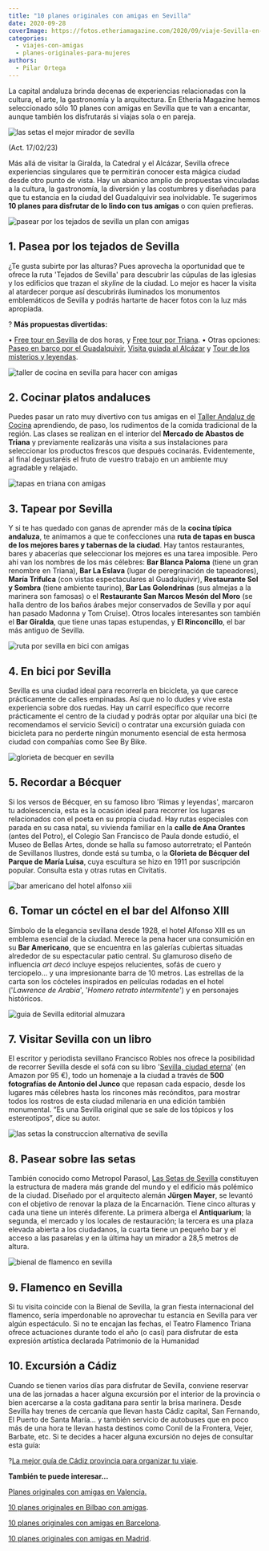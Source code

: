 ```yaml
---
title: "10 planes originales con amigas en Sevilla"
date: 2020-09-28
coverImage: https://fotos.etheriamagazine.com/2020/09/viaje-Sevilla-en-bici.jpg
categories: 
  - viajes-con-amigas
  - planes-originales-para-mujeres
authors: 
  - Pilar Ortega
---
```


La capital andaluza brinda decenas de experiencias relacionadas con la cultura, el arte, 
la gastronomía y la arquitectura. En Etheria Magazine hemos seleccionado sólo 10 planes 
con amigas en Sevilla que te van a encantar, aunque también los disfrutarás si viajas 
sola o en pareja. 

![las setas el mejor mirador de sevilla](https://fotos.etheriamagazine.com/2020/09/viaje-original-las-setas-sevilla.jpg "Las Setas, una de las construcciones más vanguardistas de Sevilla.")

(Act. 17/02/23) 

Más allá de visitar la Giralda, la Catedral y el Alcázar, Sevilla ofrece experiencias 
singulares que te permitirán conocer esta mágica ciudad desde otro punto de vista. Hay 
un abanico amplio de propuestas vinculadas a la cultura, la gastronomía, la diversión y 
las costumbres y diseñadas para que tu estancia en la ciudad del Guadalquivir sea 
inolvidable. Te sugerimos **10 planes para disfrutar de lo lindo con tus amigas** o con 
quien prefieras. 

![pasear por los tejados de sevilla un plan con amigas](https://fotos.etheriamagazine.com/2020/09/plan-original-sevilla-paseo-Tejados.jpg "Un paseo por los tejados de Sevilla.")

## 1\. Pasea por los tejados de Sevilla

¿Te gusta subirte por las alturas? Pues aprovecha la oportunidad que te ofrece la ruta 
'Tejados de Sevilla' para descubrir las cúpulas de las iglesias y los edificios que 
trazan el _skyline_ de la ciudad. Lo mejor es hacer la visita al atardecer porque así 
descubrirás iluminados los monumentos emblemáticos de Sevilla y podrás hartarte de hacer 
fotos con la luz más apropiada. 

? **Más propuestas divertidas:** 

• [Free tour en 
Sevilla](https://www.civitatis.com/es/sevilla/visita-guiada-sevilla/?aid=10211) de dos 
horas, y [Free tour por 
Triana](https://www.civitatis.com/es/sevilla/visita-guiada-triana/?aid=10211). • Otras 
opciones: [Paseo en barco por el 
Guadalquivir](https://www.civitatis.com/es/sevilla/paseo-barco-sevilla/?aid=10211), [Visita 
guiada al 
Alcázar](https://www.civitatis.com/es/sevilla/visita-guiada-alcazar/?aid=10211) y [Tour 
de los misterios y 
leyendas](https://www.civitatis.com/es/sevilla/visita-guiada-alcazar/?aid=10211). 

![taller de cocina en sevilla para hacer con amigas](https://fotos.etheriamagazine.com/2020/09/sevilla-Taller-de-cocina.jpg "Taller de cocina en Sevilla, una actividad didáctica y divertida.")

## 2\. Cocinar platos andaluces

Puedes pasar un rato muy divertivo con tus amigas en el [Taller Andaluz de 
Cocina](http://www.tallerandaluzdecocina.com/) aprendiendo, de paso, los rudimentos de 
la comida tradicional de la región. Las clases se realizan en el interior del **Mercado 
de Abastos de Triana** y previamente realizarás una visita a sus instalaciones para 
seleccionar los productos frescos que después cocinarás. Evidentemente, al final 
degustaréis el fruto de vuestro trabajo en un ambiente muy agradable y relajado. 

![tapas en triana con amigas](https://fotos.etheriamagazine.com/2020/09/viaje-sevilla-tapas-por-Triana.jpg "De tapas por Triana.")

## 3\. Tapear por Sevilla

Y si te has quedado con ganas de aprender más de la **cocina típica andaluza**, te 
animamos a que te confecciones una **ruta de tapas en busca de los mejores bares y 
tabernas de la ciudad**. Hay tantos restaurantes, bares y abacerías que seleccionar los 
mejores es una tarea imposible. Pero ahí van los nombres de los más célebres: **Bar 
Blanca Paloma** (tiene un gran renombre en Triana), **Bar La Eslava** (lugar de 
peregrinación de tapeadores), **María Trifulca** (con vistas espectaculares al 
Guadalquivir), **Restaurante Sol y Sombra** (tiene ambiente taurino), **Bar Las 
Golondrinas** (sus almejas a la marinera son famosas) o el **Restaurante San Marcos 
Mesón del Moro** (se halla dentro de los baños árabes mejor conservados de Sevilla y por 
aquí han pasado Madonna y Tom Cruise). Otros locales interesantes son también el **Bar 
Giralda**, que tiene unas tapas estupendas, y **El Rinconcillo**, el bar más antiguo de 
Sevilla. 

![ruta por sevilla en bici con amigas](https://fotos.etheriamagazine.com/2020/09/viaje-Sevilla-en-bici.jpg "Ruta en bici por Sevilla.")

## 4\. En bici por Sevilla

Sevilla es una ciudad ideal para recorrerla en bicicleta, ya que carece prácticamente de 
calles empinadas. Así que no lo dudes y vive esta experiencia sobre dos ruedas. Hay un 
carril específico que recorre prácticamente el centro de la ciudad y podrás optar por 
alquilar una bici (te recomendamos el servicio Sevici) o contratar una excursión guiada 
con bicicleta para no perderte ningún monumento esencial de esta hermosa ciudad con 
compañías como See By Bike. 

![glorieta de becquer en sevilla](https://fotos.etheriamagazine.com/2020/09/visitas-sevilla-Glorieta-de-Becquer.jpg "Glorieta de Bécquer, en Sevilla.")

## 5\. Recordar a Bécquer

Si los versos de Bécquer, en su famoso libro 'Rimas y leyendas', marcaron tu 
adolescencia, esta es la ocasión ideal para recorrer los lugares relacionados con el 
poeta en su propia ciudad. Hay rutas especiales con parada en su casa natal, su vivienda 
familiar en la **calle de Ana Orantes** (antes del Potro), el Colegio San Francisco de 
Paula donde estudió, el Museo de Bellas Artes, donde se halla su famoso autorretrato; el 
Panteón de Sevillanos Ilustres, donde está su tumba, o la **Glorieta de Bécquer del 
Parque de María Luisa**, cuya escultura se hizo en 1911 por suscripción popular. 
Consulta esta y otras rutas en Civitatis. 

![bar americano del hotel alfonso xiii](https://fotos.etheriamagazine.com/2020/09/Bar-Americano-Hotel-Alfonso-XIII.jpg "Bar Americano del hotel Alfonso XIII.")

## 6\. Tomar un cóctel en el bar del Alfonso XIII

Símbolo de la elegancia sevillana desde 1928, el hotel Alfonso XIII es un emblema 
esencial de la ciudad. Merece la pena hacer una consumición en su **Bar Americano**, que 
se encuentra en las galerías cubiertas situadas alrededor de su espectacular patio 
central. Su glamuroso diseño de influencia _art decó_ incluye espejos relucientes, sofás 
de cuero y terciopelo... y una impresionante barra de 10 metros. Las estrellas de la 
carta son los cócteles inspirados en películas rodadas en el hotel ('_Lawrence de 
Arabia_', '_Homero retrato intermitente_') y en personajes históricos. 

![guia de Sevilla editorial almuzara](https://fotos.etheriamagazine.com/2020/09/libro-viaje-sevilla.jpg "'Sevilla, ciudad eterna', una obra editada por la editorial Almuzara.")

## 7\. Visitar Sevilla con un libro

El escritor y periodista sevillano Francisco Robles nos ofrece la posibilidad de 
recorrer Sevilla desde el sofá con su libro '[Sevilla, ciudad 
eterna](https://amzn.to/334r350)' (en Amazon por 95 €), todo un homenaje a la ciudad a 
través de **500 fotografías de Antonio del Junco** que repasan cada espacio, desde los 
lugares más célebres hasta los rincones más recónditos, para mostrar todos los rostros 
de esta ciudad milenaria en una edición también monumental. “Es una Sevilla original que 
se sale de los tópicos y los estereotipos”, dice su autor. 

![las setas la construccion alternativa de sevilla](https://fotos.etheriamagazine.com/2020/09/viaje-original-sevilla-las-setas.jpg "Las Setas, el mejor mirador de Sevilla.")

## 8\. Pasear sobre las setas

También conocido como Metropol Parasol, [Las Setas de 
Sevilla](http://www.setasdesevilla.com/) constituyen la estructura de madera más grande 
del mundo y el edificio más polémico de la ciudad. Diseñado por el arquitecto alemán 
**Jürgen Mayer**, se levantó con el objetivo de renovar la plaza de la Encarnación. 
Tiene cinco alturas y cada una tiene un interés diferente. La primera alberga el 
**Antiquarium**; la segunda, el mercado y los locales de restauración; la tercera es una 
plaza elevada abierta a los ciudadanos, la cuarta tiene un pequeño bar y el acceso a las 
pasarelas y en la última hay un mirador a 28,5 metros de altura. 

![bienal de flamenco en sevilla](https://fotos.etheriamagazine.com/2020/09/viaje-sevilla-Bienal-de-Flamenco.jpg "Bienal de Flamenco en Sevilla.")

## 9\. Flamenco en Sevilla

Si tu visita coincide con la Bienal de Sevilla, la gran fiesta internacional del 
flamenco, sería imperdonable no aprovechar tu estancia en Sevilla para ver algún 
espectáculo. Si no te encajan las fechas, el Teatro Flamenco Triana ofrece actuaciones 
durante todo el año (o casi) para disfrutar de esta expresión artística declarada 
Patrimonio de la Humanidad 

## 10\. Excursión a Cádiz

Cuando se tienen varios días para disfrutar de Sevilla, conviene reservar una de las 
jornadas a hacer alguna excursión por el interior de la provincia o bien acercarse a la 
costa gaditana para sentir la brisa marinera. Desde Sevilla hay trenes de cercanía que 
llevan hasta Cádiz capital, San Fernando, El Puerto de Santa María... y también servicio 
de autobuses que en poco más de una hora te llevan hasta destinos como Conil de la 
Frontera, Vejer, Barbate, etc. Si te decides a hacer alguna excursión no dejes de 
consultar esta guía: 

?[](https://etheriamagazine.com/2023/03/06/pueblos-que-ver-en-cadiz/)[La mejor guía de 
Cádiz provincia para organizar tu 
viaje](https://etheriamagazine.com/2023/03/06/pueblos-que-ver-en-cadiz/). 

**También te puede interesar...** 

[Planes originales con amigas en 
Valencia.](https://etheriamagazine.com/2020/09/18/planes-originales-valencia-con-amigas/) 

[10 planes originales en Bilbao con 
amigas](https://etheriamagazine.com/2020/09/09/10-planes-originales-en-bilbao-con-amigas/). 

[10 planes originales con amigas en 
Barcelona](https://etheriamagazine.com/2020/09/01/10-planes-originales-con-amigas-en-barcelona/). 

[10 planes originales con amigas en 
Madrid](https://etheriamagazine.com/2020/08/27/10-planes-originales-en-madrid-con-amigas/).
